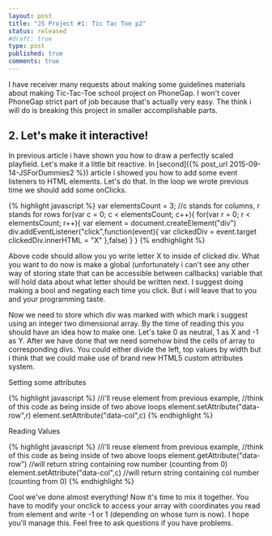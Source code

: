 ```yaml
---
layout: post
title: "JS Project #1: Tic Tac Toe p2"
status: released
#draft: true
type: post
published: true
comments: true
---
```


  I have receiver many requests about making some guidelines materials about making Tic-Tac-Toe school project on PhoneGap. I won't cover PhoneGap strict part of job because that's actually very easy. The think i will do is breaking this project in smaller accomplishable parts.
   
   <h2>2. Let's make it interactive! </h2>
   
   In previous article i have shown you how to draw a perfectly scaled playfield. Let's make it a little bit reactive. In [second]({% post_url 2015-09-14-JSForDummies2 %}) article i showed you how to add some event listeners to HTML elements. Let's do that. In the loop we wrote previous time we should add some onClicks. 
   
   {% highlight javascript %}
       var elementsCount = 3;
       //c stands for columns, r stands for rows
       for(var c = 0; c < elementsCount; c++){
        for(var r = 0; r < elementsCount; r++){
         var element = document.createElement("div")
         div.addEventListener("click",function(event){
          var clickedDiv = event.target
          clickedDiv.innerHTML = "X"
         },false)
        }
       } 
      {% endhighlight %}
      
   Above code should allow you yo write letter X to inside of clicked div. What you want to do now is make a global (unfortunately i can't see any other way of storing state that can be accessible between callbacks) variable that will hold data about what letter should be written next. I suggest doing making a bool and negating each time you click. But i will leave that to you and your programming taste.
   
   Now we need to store which div was marked with which mark i suggest using an integer two dimensional array.  By the time of reading this you should have an idea how to make one. Let's take 0 as neutral, 1 as X and -1 as Y. After we have done that we need somehow bind the cells of array to corresponding divs. You could either divide the left, top values by width but i think that we could make use of brand new HTML5 custom attributes system.
   
   
   Setting some attributes
   
   {% highlight javascript %}
    //i'll reuse element from previous example, 
    //think of this code as being inside of two above loops
    element.setAttribute("data-row",r)
    element.setAttribute("data-col",c)
   {% endhighlight %}
   
   Reading Values
   
   {% highlight javascript %}
    //i'll reuse element from previous example, 
    //think of this code as being inside of two above loops
    element.getAttribute("data-row")
    //will return string containing row number (counting from 0)
    element.setAttribute("data-col",c)
    //will return string containing col number (counting from 0)
   {% endhighlight %}
   
   Cool we've done almost everything! Now it's time to mix it together. You have to modify your onclick to access your array with coordinates you read from element and write -1 or 1 (depending on whose turn is now). I hope you'll manage this. Feel free to ask questions if you have problems.